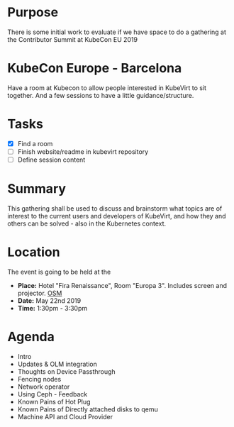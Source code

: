 # Purpose

There is some initial work to evaluate if we have space to do a gathering at
the Contributor Summit at KubeCon EU 2019

# KubeCon Europe - Barcelona

Have a room at Kubecon to allow people interested in KubeVirt to sit together.
And a few sessions to have a little guidance/structure.

# Tasks

- [X] Find a room
- [ ] Finish website/readme in kubevirt repository
- [ ] Define session content

# Summary

This gathering shall be used to discuss and brainstorm what topics are of interest to the current users and developers of KubeVirt, and how they and others can be solved - also in the Kubernetes context.

# Location

The event is going to be held at the 

* **Place:** Hotel "Fira Renaissance", Room "Europa 3". Includes screen and projector. [OSM](https://www.openstreetmap.org/way/282270953)
* **Date:** May 22nd 2019
* **Time:** 1:30pm - 3:30pm

# Agenda

- Intro
- Updates & OLM integration
- Thoughts on Device Passthrough
- Fencing nodes
- Network operator
- Using Ceph - Feedback
- Known Pains of Hot Plug
- Known Pains of Directly attached disks to qemu
- Machine API and Cloud Provider

